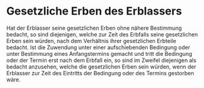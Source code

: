 # Gesetzliche Erben des Erblassers

Hat der Erblasser seine gesetzlichen Erben ohne nähere Bestimmung bedacht, so sind diejenigen, welche zur Zeit des Erbfalls seine gesetzlichen Erben sein würden, nach dem Verhältnis ihrer gesetzlichen Erbteile bedacht. Ist die Zuwendung unter einer aufschiebenden Bedingung oder unter Bestimmung eines Anfangstermins gemacht und tritt die Bedingung oder der Termin erst nach dem Erbfall ein, so sind im Zweifel diejenigen als bedacht anzusehen, welche die gesetzlichen Erben sein würden, wenn der Erblasser zur Zeit des Eintritts der Bedingung oder des Termins gestorben wäre. 

